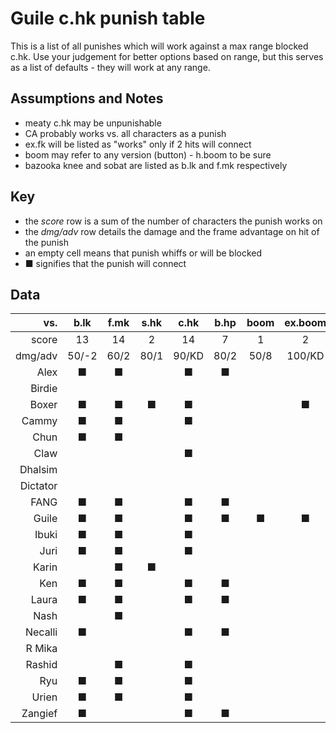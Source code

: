 # Guile c.hk punish table
This is a list of all punishes which will work against a max range blocked
c.hk. Use your judgement for better options based on range, but this serves as
a list of defaults - they will work at any range.

## Assumptions and Notes
* meaty c.hk may be unpunishable
* CA probably works vs. all characters as a punish
* ex.fk will be listed as "works" only if 2 hits will connect
* boom may refer to any version (button) - h.boom to be sure
* bazooka knee and sobat are listed as b.lk and f.mk respectively

## Key
* the *score* row is a sum of the number of characters the punish works on
* the *dmg/adv* row details the damage and the frame advantage on hit of the punish
* an empty cell means that punish whiffs or will be blocked
* ■ signifies that the punish will connect

## Data

|    vs.   | b.lk | f.mk | s.hk | c.hk | b.hp | boom | ex.boom | lk.fk | mk.fk | hk.fk | ex.fk |
|---------:|:----:|:----:|:----:|:----:|:----:|:----:|:-------:|:-----:|:-----:|:-----:|:-----:|
|  score   | 13   | 14   | 2    | 14   | 7    | 1    | 2       | 6     | 7     | 11    | 6     |
| dmg/adv  |50/-2 |60/2  |80/1  |90/KD |80/2  |50/8  |100/KD   |120/KD |120/KD |120/KD |150/KD |
|     Alex | ■    | ■    |      | ■    | ■    |      |         |       |       | ■     |       |
|   Birdie |      |      |      |      |      |      |         |       |       |       |       |
|    Boxer | ■    | ■    | ■    | ■    |      |      | ■       |       |       | ■     |       |
|    Cammy | ■    | ■    |      | ■    |      |      |         |       |       | ■     |       |
|     Chun | ■    | ■    |      |      |      |      |         |       |       |       |       |
|     Claw |      |      |      | ■    |      |      |         | ■     | ■     | ■     | ■     |
|  Dhalsim |      |      |      |      |      |      |         |       |       |       |       |
| Dictator |      |      |      |      |      |      |         |       |       |       |       |
|     FANG | ■    | ■    |      | ■    | ■    |      |         |       | ■     | ■     | ■     |
|    Guile | ■    | ■    |      | ■    | ■    | ■    | ■       | ■     | ■     | ■     | ■     |
|    Ibuki | ■    | ■    |      | ■    |      |      |         |       |       | ■     |       |
|     Juri | ■    | ■    |      | ■    |      |      |         |       |       |       |       |
|    Karin |      | ■    | ■    |      |      |      |         | ■     |       |       |       |
|      Ken | ■    | ■    |      | ■    | ■    |      |         |       | ■     | ■     |       |
|    Laura | ■    | ■    |      | ■    | ■    |      |         |       |       |       |       |
|     Nash |      | ■    |      |      |      |      |         |       |       |       |       |
|  Necalli | ■    |      |      | ■    | ■    |      |         | ■     | ■     | ■     | ■     |
|   R Mika |      |      |      |      |      |      |         | ■     | ■     |       | ■     |
|   Rashid |      | ■    |      | ■    |      |      |         |       |       |       |       |
|      Ryu | ■    | ■    |      | ■    |      |      |         |       |       | ■     |       |
|    Urien | ■    | ■    |      | ■    |      |      |         |       |       | ■     |       |
|  Zangief | ■    |      |      | ■    | ■    |      |         | ■     | ■     | ■     | ■     |
